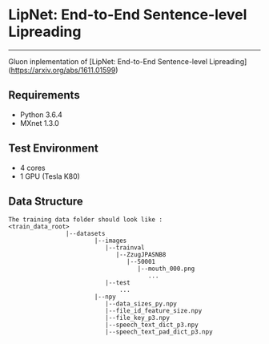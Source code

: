 # LipNet: End-to-End Sentence-level Lipreading

---

Gluon inplementation of [LipNet: End-to-End Sentence-level Lipreading] (https://arxiv.org/abs/1611.01599)

## Requirements
- Python 3.6.4
- MXnet 1.3.0


## Test Environment
- 4 cores
- 1 GPU (Tesla K80)


## Data Structure

```
The training data folder should look like : 
<train_data_root>
                |--datasets
                        |--images
                           |--trainval
                              |--ZzugJPASNB8
                                 |--50001
                                    |--mouth_000.png
                                       ...
                           |--test
                               ...
                        |--npy
                           |--data_sizes_py.npy
                           |--file_id_feature_size.npy
                           |--file_key_p3.npy
                           |--speech_text_dict_p3.npy
                           |--speech_text_pad_dict_p3.npy

```
